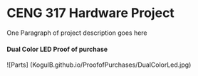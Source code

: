 # CENG 317 Hardware Project

One Paragraph of project description goes here


#### Dual Color LED Proof of purchase

![Parts] (KogulB.github.io/ProofofPurchases/DualColorLed.jpg)
     
